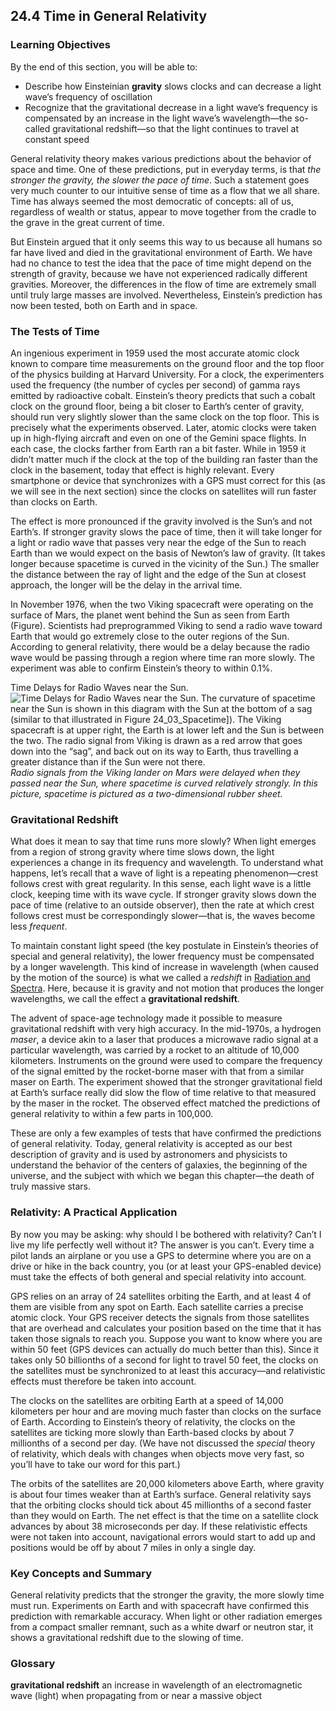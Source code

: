 ##  24.4 Time in General Relativity 

### Learning Objectives

By the end of this section, you will be able to:

  - Describe how Einsteinian **gravity** slows clocks and can decrease a light wave’s frequency of oscillation
  - Recognize that the gravitational decrease in a light wave’s frequency is compensated by an increase in the light wave’s wavelength—the so-called gravitational redshift—so that the light continues to travel at constant speed

General relativity theory makes various predictions about the behavior of space and time. One of these predictions, put in everyday terms, is that _the stronger the gravity, the slower the pace of time_. Such a statement goes very much counter to our intuitive sense of time as a flow that we all share. Time has always seemed the most democratic of concepts: all of us, regardless of wealth or status, appear to move together from the cradle to the grave in the great current of time.

But Einstein argued that it only seems this way to us because all humans so far have lived and died in the gravitational environment of Earth. We have had no chance to test the idea that the pace of time might depend on the strength of gravity, because we have not experienced radically different gravities. Moreover, the differences in the flow of time are extremely small until truly large masses are involved. Nevertheless, Einstein’s prediction has now been tested, both on Earth and in space.

### The Tests of Time

An ingenious experiment in 1959 used the most accurate atomic clock known to compare time measurements on the ground floor and the top floor of the physics building at Harvard University. For a clock, the experimenters used the frequency (the number of cycles per second) of gamma rays emitted by radioactive cobalt. Einstein’s theory predicts that such a cobalt clock on the ground floor, being a bit closer to Earth’s center of gravity, should run very slightly slower than the same clock on the top floor. This is precisely what the experiments observed. Later, atomic clocks were taken up in high-flying aircraft and even on one of the Gemini space flights. In each case, the clocks farther from Earth ran a bit faster. While in 1959 it didn’t matter much if the clock at the top of the building ran faster than the clock in the basement, today that effect is highly relevant. Every smartphone or device that synchronizes with a GPS must correct for this (as we will see in the next section) since the clocks on satellites will run faster than clocks on Earth.

The effect is more pronounced if the gravity involved is the Sun’s and not Earth’s. If stronger gravity slows the pace of time, then it will take longer for a light or radio wave that passes very near the edge of the Sun to reach Earth than we would expect on the basis of Newton’s law of gravity. (It takes longer because spacetime is curved in the vicinity of the Sun.) The smaller the distance between the ray of light and the edge of the Sun at closest approach, the longer will be the delay in the arrival time.

In November 1976, when the two Viking spacecraft were operating on the surface of Mars, the planet went behind the Sun as seen from Earth (Figure). Scientists had preprogrammed Viking to send a radio wave toward Earth that would go extremely close to the outer regions of the Sun. According to general relativity, there would be a delay because the radio wave would be passing through a region where time ran more slowly. The experiment was able to confirm Einstein’s theory to within 0.1%.

Time Delays for Radio Waves near the Sun. ![Time Delays for Radio Waves near the Sun. The curvature of spacetime near the Sun is shown in this diagram with the Sun at the bottom of a sag \(similar to that illustrated in Figure 24_03_Spacetime\]\). The Viking spacecraft is at upper right, the Earth is at lower left and the Sun is between the two. The radio signal from Viking is drawn as a red arrow that goes down into the “sag”, and back out on its way to Earth, thus travelling a greater distance than if the Sun were not there.][1] _Radio signals from the Viking lander on Mars were delayed when they passed near the Sun, where spacetime is curved relatively strongly. In this picture, spacetime is pictured as a two-dimensional rubber sheet._

### Gravitational Redshift

What does it mean to say that time runs more slowly? When light emerges from a region of strong gravity where time slows down, the light experiences a change in its frequency and wavelength. To understand what happens, let’s recall that a wave of light is a repeating phenomenon—crest follows crest with great regularity. In this sense, each light wave is a little clock, keeping time with its wave cycle. If stronger gravity slows down the pace of time (relative to an outside observer), then the rate at which crest follows crest must be correspondingly slower—that is, the waves become less _frequent_.

To maintain constant light speed (the key postulate in Einstein’s theories of special and general relativity), the lower frequency must be compensated by a longer wavelength. This kind of increase in wavelength (when caused by the motion of the source) is what we called a _redshift_ in [Radiation and Spectra][2]. Here, because it is gravity and not motion that produces the longer wavelengths, we call the effect a **gravitational redshift**.

The advent of space-age technology made it possible to measure gravitational redshift with very high accuracy. In the mid-1970s, a hydrogen _maser_, a device akin to a laser that produces a microwave radio signal at a particular wavelength, was carried by a rocket to an altitude of 10,000 kilometers. Instruments on the ground were used to compare the frequency of the signal emitted by the rocket-borne maser with that from a similar maser on Earth. The experiment showed that the stronger gravitational field at Earth’s surface really did slow the flow of time relative to that measured by the maser in the rocket. The observed effect matched the predictions of general relativity to within a few parts in 100,000.

These are only a few examples of tests that have confirmed the predictions of general relativity. Today, general relativity is accepted as our best description of gravity and is used by astronomers and physicists to understand the behavior of the centers of galaxies, the beginning of the universe, and the subject with which we began this chapter—the death of truly massive stars.

### Relativity: A Practical Application

By now you may be asking: why should I be bothered with relativity? Can’t I live my life perfectly well without it? The answer is you can’t. Every time a pilot lands an airplane or you use a GPS to determine where you are on a drive or hike in the back country, you (or at least your GPS-enabled device) must take the effects of both general and special relativity into account.

GPS relies on an array of 24 satellites orbiting the Earth, and at least 4 of them are visible from any spot on Earth. Each satellite carries a precise atomic clock. Your GPS receiver detects the signals from those satellites that are overhead and calculates your position based on the time that it has taken those signals to reach you. Suppose you want to know where you are within 50 feet (GPS devices can actually do much better than this). Since it takes only 50 billionths of a second for light to travel 50 feet, the clocks on the satellites must be synchronized to at least this accuracy—and relativistic effects must therefore be taken into account.

The clocks on the satellites are orbiting Earth at a speed of 14,000 kilometers per hour and are moving much faster than clocks on the surface of Earth. According to Einstein’s theory of relativity, the clocks on the satellites are ticking more slowly than Earth-based clocks by about 7 millionths of a second per day. (We have not discussed the _special_ theory of relativity, which deals with changes when objects move very fast, so you’ll have to take our word for this part.)

The orbits of the satellites are 20,000 kilometers above Earth, where gravity is about four times weaker than at Earth’s surface. General relativity says that the orbiting clocks should tick about 45 millionths of a second faster than they would on Earth. The net effect is that the time on a satellite clock advances by about 38 microseconds per day. If these relativistic effects were not taken into account, navigational errors would start to add up and positions would be off by about 7 miles in only a single day.

### Key Concepts and Summary

General relativity predicts that the stronger the gravity, the more slowly time must run. Experiments on Earth and with spacecraft have confirmed this prediction with remarkable accuracy. When light or other radiation emerges from a compact smaller remnant, such as a white dwarf or neutron star, it shows a gravitational redshift due to the slowing of time.

### Glossary

**gravitational redshift** an increase in wavelength of an electromagnetic wave (light) when propagating from or near a massive object 

   [1]: https://cnx.org/resources/0531ebe01f0822745bd09fb9caa337b514a5f0a4/OSC_Astro_24_05_Waves.jpg
   [2]: /contents/2e737be8-ea65-48c3-aa0a-9f35b4c6a966@14.4:bc5ce180-f2b3-4469-a882-22bf96435c99@3

